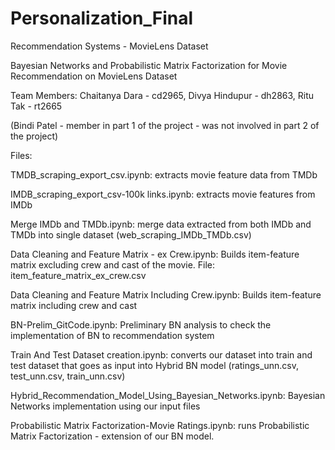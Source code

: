 # Personalization_Final
Recommendation Systems - MovieLens Dataset



Bayesian Networks and Probabilistic Matrix Factorization for Movie Recommendation on MovieLens Dataset


Team Members: 
Chaitanya Dara - cd2965,
Divya Hindupur - dh2863,
Ritu Tak - rt2665

(Bindi Patel - member in part 1 of the project - was not involved in part 2 of the project)


Files:

TMDB_scraping_export_csv.ipynb: extracts movie feature data from TMDb 




IMDB_scraping_export_csv-100k links.ipynb: extracts movie features from IMDb 




Merge IMDb and TMDb.ipynb: merge data extracted from both IMDb and TMDb into single dataset
(web_scraping_IMDb_TMDb.csv)


Data Cleaning and Feature Matrix - ex Crew.ipynb: Builds item-feature matrix excluding crew and cast of the movie.
File: item_feature_matrix_ex_crew.csv



Data Cleaning and Feature Matrix Including Crew.ipynb: Builds item-feature matrix including crew and cast



BN-Prelim_GitCode.ipynb: Preliminary BN analysis to check the implementation of BN to recommendation system



Train And Test Dataset creation.ipynb: converts our dataset into train and test dataset that goes as input into Hybrid BN model (ratings_unn.csv, test_unn.csv, train_unn.csv) 



Hybrid_Recommendation_Model_Using_Bayesian_Networks.ipynb: Bayesian Networks implementation using our input files 



Probabilistic Matrix Factorization-Movie Ratings.ipynb: runs Probabilistic Matrix Factorization - extension of our BN model.

